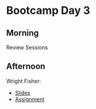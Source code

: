 # Bootcamp Day 3

## Morning

Review Sessions 

## Afternoon

Wright Fisher: 

* [Slides]()
* [Assignment]()
